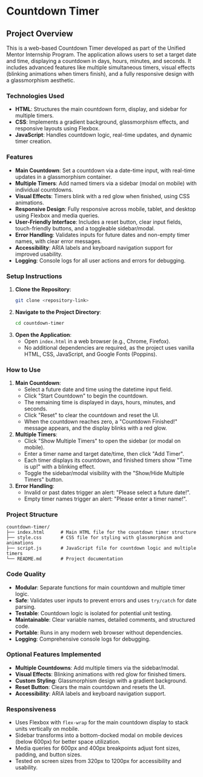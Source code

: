 # Countdown Timer

## Project Overview
This is a web-based Countdown Timer developed as part of the Unified Mentor Internship Program. The application allows users to set a target date and time, displaying a countdown in days, hours, minutes, and seconds. It includes advanced features like multiple simultaneous timers, visual effects (blinking animations when timers finish), and a fully responsive design with a glassmorphism aesthetic.

### Technologies Used
- **HTML**: Structures the main countdown form, display, and sidebar for multiple timers.
- **CSS**: Implements a gradient background, glassmorphism effects, and responsive layouts using Flexbox.
- **JavaScript**: Handles countdown logic, real-time updates, and dynamic timer creation.

### Features
- **Main Countdown**: Set a countdown via a date-time input, with real-time updates in a glassmorphism container.
- **Multiple Timers**: Add named timers via a sidebar (modal on mobile) with individual countdowns.
- **Visual Effects**: Timers blink with a red glow when finished, using CSS animations.
- **Responsive Design**: Fully responsive across mobile, tablet, and desktop using Flexbox and media queries.
- **User-Friendly Interface**: Includes a reset button, clear input fields, touch-friendly buttons, and a toggleable sidebar/modal.
- **Error Handling**: Validates inputs for future dates and non-empty timer names, with clear error messages.
- **Accessibility**: ARIA labels and keyboard navigation support for improved usability.
- **Logging**: Console logs for all user actions and errors for debugging.

### Setup Instructions
1. **Clone the Repository**:
   ```bash
   git clone <repository-link>
   ```
2. **Navigate to the Project Directory**:
   ```bash
   cd countdown-timer
   ```
3. **Open the Application**:
   - Open `index.html` in a web browser (e.g., Chrome, Firefox).
   - No additional dependencies are required, as the project uses vanilla HTML, CSS, JavaScript, and Google Fonts (Poppins).

### How to Use
1. **Main Countdown**:
   - Select a future date and time using the datetime input field.
   - Click "Start Countdown" to begin the countdown.
   - The remaining time is displayed in days, hours, minutes, and seconds.
   - Click "Reset" to clear the countdown and reset the UI.
   - When the countdown reaches zero, a "Countdown Finished!" message appears, and the display blinks with a red glow.
2. **Multiple Timers**:
   - Click "Show Multiple Timers" to open the sidebar (or modal on mobile).
   - Enter a timer name and target date/time, then click "Add Timer".
   - Each timer displays its countdown, and finished timers show "Time is up!" with a blinking effect.
   - Toggle the sidebar/modal visibility with the "Show/Hide Multiple Timers" button.
3. **Error Handling**:
   - Invalid or past dates trigger an alert: "Please select a future date!".
   - Empty timer names trigger an alert: "Please enter a timer name!".

### Project Structure
```
countdown-timer/
├── index.html      # Main HTML file for the countdown timer structure
├── style.css       # CSS file for styling with glassmorphism and animations
├── script.js       # JavaScript file for countdown logic and multiple timers
└── README.md       # Project documentation
```

### Code Quality
- **Modular**: Separate functions for main countdown and multiple timer logic.
- **Safe**: Validates user inputs to prevent errors and uses `try/catch` for date parsing.
- **Testable**: Countdown logic is isolated for potential unit testing.
- **Maintainable**: Clear variable names, detailed comments, and structured code.
- **Portable**: Runs in any modern web browser without dependencies.
- **Logging**: Comprehensive console logs for debugging.

### Optional Features Implemented
- **Multiple Countdowns**: Add multiple timers via the sidebar/modal.
- **Visual Effects**: Blinking animations with red glow for finished timers.
- **Custom Styling**: Glassmorphism design with a gradient background.
- **Reset Button**: Clears the main countdown and resets the UI.
- **Accessibility**: ARIA labels and keyboard navigation support.

### Responsiveness
- Uses Flexbox with `flex-wrap` for the main countdown display to stack units vertically on mobile.
- Sidebar transforms into a bottom-docked modal on mobile devices (below 600px) for better space utilization.
- Media queries for 600px and 400px breakpoints adjust font sizes, padding, and button sizes.
- Tested on screen sizes from 320px to 1200px for accessibility and usability.